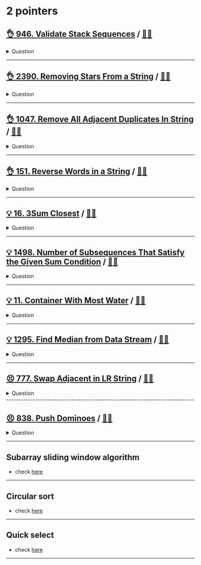 # 2 pointers

## [:ok_hand: 946. Validate Stack Sequences](https://leetcode.com/problems/validate-stack-sequences) / [:man_technologist:](validate_stk_seq.h)

<details><summary markdown="span">Question</summary>

```markdown
Given two integer arrays pushed and popped each with distinct values, return
true if this could have been the result of a sequence of push and pop operations
on an initially empty stack, or false otherwise.

Input: pushed = [1,2,3,4,5], popped = [4,5,3,2,1]
Output: true

Input: pushed = [1,2,3,4,5], popped = [4,3,5,1,2]
Output: false
Explanation: 1 cannot be popped before 2.
```

</details>

------------------------------------------------------------------------------


## [:ok_hand: 2390. Removing Stars From a String](https://leetcode.com/problems/removing-stars-from-a-string) / [:man_technologist:](remvoe_star_from_strings.h)

<details><summary markdown="span">Question</summary>

```markdown
You are given a string s, which contains stars *.

In one operation, you can:

Choose a star in s.
Remove the closest non-star character to its left, as well as remove the star itself.
Return the string after all stars have been removed.

Note:

The input will be generated such that the operation is always possible.
It can be shown that the resulting string will always be unique.

Input: s = "erase*****"
Output: ""
Explanation: The entire string is removed, so we return an empty string.
```

</details>

------------------------------------------------------------------------------

## [:ok_hand: 1047. Remove All Adjacent Duplicates In String](https://leetcode.com/problems/remove-all-adjacent-duplicates-in-string/) / [:man_technologist:](remove_all_adjacent_duplicates.h)

<details><summary markdown="span">Question</summary>

```markdown
You are given a string s consisting of lowercase English letters.
A duplicate removal consists of choosing two adjacent and equal letters and removing them.

We repeatedly make duplicate removals on s until we no longer can.

Return the final string after all such duplicate removals have been made.
It can be proven that the answer is unique.

Input: s = "abbaca"
Output: "ca"

Input: s = "azxxxzy"
Output: "azxzy"
```

</details>

------------------------------------------------------------------------------

## [:ok_hand: 151. Reverse Words in a String](https://leetcode.com/problems/reverse-words-in-a-string/) / [:man_technologist:](reverse_words_in_a_string.h)

<details><summary markdown="span">Question</summary>

```markdown
Given an input string s, reverse the order of the words.

A word is defined as a sequence of non-space characters.
The words in s will be separated by at least one space.

Return a string of the words in reverse order concatenated by a single space.

Input: s = "  hello world  "
Output: "world hello"
Explanation: Your reversed string should not contain leading or trailing spaces.
```

</details>

------------------------------------------------------------------------------


## [:bulb: 16. 3Sum Closest](https://leetcode.com/problems/3sum-closest/) / [:man_technologist:](3sum_closest.h)

<details><summary markdown="span">Question</summary>

```markdown
Given an integer array nums of length n and an integer target,
find three integers in nums such that the sum is closest to target.

Return the sum of the three integers.
You may assume that each input would have exactly one solution.

Input: nums = [-1,2,1,-4], target = 1
Output: 2
Explanation: The sum that is closest to the target is 2. (-1 + 2 + 1 = 2).
```

</details>

------------------------------------------------------------------------------

## [:bulb: 1498. Number of Subsequences That Satisfy the Given Sum Condition](https://leetcode.com/problems/number-of-subsequences-that-satisfy-the-given-sum-condition/) / [:man_technologist:](num_of_subseq_satisfy_sum_condition.h)

<details><summary markdown="span">Question</summary>

```markdown
You are given an array of integers nums and an integer target.

Return the number of non-empty subsequences of nums such that the sum of the
minimum and maximum element on it is less or equal to target.

Since the answer may be too large, return it modulo 1e9 + 7

Input: nums = [3,5,6,7], target = 9
Output: 4
Explanation: There are 4 subsequences that satisfy the condition.
[3] -> Min value + max value <= target (3 + 3 <= 9)
[3,5] -> (3 + 5 <= 9)
[3,5,6] -> (3 + 6 <= 9)
[3,6] -> (3 + 6 <= 9)
```

</details>

------------------------------------------------------------------------------

## [:bulb: 11. Container With Most Water](https://leetcode.com/problems/container-with-most-water/) / [:man_technologist:](container_with_most_water.h)

<details><summary markdown="span">Question</summary>

```markdown
You are given an integer array height of length n.
Find two lines that together with the x-axis form a container,
such that the container contains the most water.

Return the maximum amount of water a container can store.
Notice that you may not slant the container.

Input: height = [1,8,6,2,5,4,8,3,7]
Output: 49

[1,8,6,2,5,4,8,3,7]
   ^_____________^  yields 7 * 7 = 49, which is the maxArea
```

</details>

------------------------------------------------------------------------------

## [:bulb: 1295. Find Median from Data Stream](https://leetcode.com/problems/find-median-from-data-stream/) / [:man_technologist:](median_from_stream.h)

<details><summary markdown="span">Question</summary>

```markdown
The median is the middle value in an ordered integer list.

If the size of the list is even, there is no middle value,
and the median is the mean of the two middle values.

For example, for arr = [2,3,4], the median is 3.
For example, for arr = [2,3], the median is (2 + 3) / 2 = 2.5.
Implement the MedianFinder class:

MedianFinder() initializes the MedianFinder object.
void addNum(int num)
- adds the integer num from the data stream to the data structure.
double findMedian()
- returns the median of all elements so far.

Answers within 10-5 of the actual answer will be accepted.
```

</details>

------------------------------------------------------------------------------

## [:persevere: 777. Swap Adjacent in LR String](https://leetcode.com/problems/swap-adjacent-in-lr-string/) / [:man_technologist:](swap_adj_in_lr_string.h)

<details><summary markdown="span">Question</summary>

```markdown
In a string composed of 'L', 'R', and 'X' characters, like "RXXLRXRXL"

a move consists of either
- replacing one occurrence of "XL" with "LX", or
- replacing one occurrence of "RX" with "XR".

Given the starting string start and the ending string end,
return True if and only if there exists a sequence of moves to
transform start to end.

(Note: LX in start can't transform to XL in end, only XL in start can
 transform to LX in end!)


Input: start = "RXXLRXRXL", end = "XRLXXRRLX"
Output: true
Explanation: We can transform start to end following these steps:
RXXLRXRXL ->
XRXLRXRXL ->
XRLXRXRXL ->
XRLXXRRXL ->
XRLXXRRLX

```

</details>
------------------------------------------------------------------------------

## [:persevere: 838. Push Dominoes](https://leetcode.com/problems/push-dominoes/) / [:man_technologist:](push_dominoes.h)

<details><summary markdown="span">Question</summary>

```markdown
There are n dominoes in a line
- dominoes[i] = 'L', if the ith domino has fallen to the left,
- dominoes[i] = 'R', if the ith domino has fallen to the right, and
- dominoes[i] = '.', if the ith domino has not been pushed.

- After each second, each domino that is falling to the left pushes the adjacent domino on the left.
- Similarly, the dominoes falling to the right push their adjacent dominoes standing on the right.
- When a non-fallen domino has dominoes falling on it from both sides, it stays still due to the balance of the forces.
- For the purposes of this question, we will consider that a falling domino expends no additional force to a falling or already fallen domino.

Return a string representing the final state.

Input: dominoes = ".L.R...LR..L.."
Output:           "LL.RR.LLRRLL.."

```

</details>

------------------------------------------------------------------------------

## Subarray sliding window algorithm

- check [here](../sliding_window/with_2_ptrs/README.md)

------------------------------------------------------------------------------

## Circular sort

- check [here](../sorting/README.md#circular-sort)

------------------------------------------------------------------------------

## Quick select

- check [here](../sorting/README.md#quick-select)

------------------------------------------------------------------------------